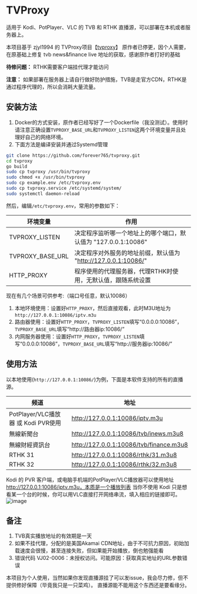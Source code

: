 # TVProxy

适用于 Kodi、PotPlayer、VLC 的 TVB 和 RTHK 直播源，可以部署在本机或者服务器上。

本项目基于 zjyl1994 的 TVProxy项目【[tvproxy](https://github.com/zjyl1994/tvproxy)】
原作者已停更，因个人需要，在原基础上修复 tvb news&finance live 地址的获取，感谢原作者打好的基础

**待修问题：** RTHK需要客户端挂代理才能访问

**注意：** 如果部署在服务器上请自行做好防护措施，TVB是走官方CDN，RTHK是通过程序代理的，所以会消耗大量流量。

## 安装方法
1. Docker的方式安装，原作者已经写好了一个Dockerfile（我没测试）。使用时请注意正确设置`TVPROXY_BASE_URL`和`TVPROXY_LISTEN`这两个环境变量并且处理好自己的网络环境。
2. 下面方法是编译安装并通过Systemd管理
```bash
git clone https://github.com/forever765/tvproxy.git
cd tvproxy
go build
sudo cp tvproxy /usr/bin/tvproxy
sudo chmod +x /usr/bin/tvproxy
sudo cp example.env /etc/tvproxy.env
sudo cp tvproxy.service /etc/systemd/system/
sudo systemctl daemon-reload
```

然后，编辑`/etc/tvproxy.env`，常用的参数如下：

|环境变量|作用|
|---|---|
|TVPROXY_LISTEN|决定程序监听哪一个地址上的哪个端口，默认值为 "127.0.0.1:10086"|
|TVPROXY_BASE_URL|决定程序对外服务的地址前缀，默认值为 "http://127.0.0.1:10086/"|
|HTTP_PROXY|程序使用的代理服务器，代理RTHK时使用，无默认值，跟随系统设置|

现在有几个场景可供参考:（端口号任意，默认10086）

1. 本地环境使用：设置好`HTTP_PROXY`，然后直接观看，此时M3U地址为`http://127.0.0.1:10086/iptv.m3u`
2. 路由器使用：设置好`HTTP_PROXY`，`TVPROXY_LISTEN`填写“0.0.0.0:10086”，`TVPROXY_BASE_URL`填写“http://路由器ip:10086/”
3. 内网服务器使用：设置好`HTTP_PROXY`，`TVPROXY_LISTEN`填写“0.0.0.0:10086”，`TVPROXY_BASE_URL`填写“http://服务器ip:10086/”

## 使用方法

以本地使用(`http://127.0.0.1:10086/`)为例，下面是本软件支持的所有的直播源。

|频道|地址|
|---|---|
|PotPlayer/VLC播放器 或 Kodi PVR使用|http://127.0.0.1:10086/iptv.m3u|
|無線新聞台|http://127.0.0.1:10086/tvb/inews.m3u8|
|無線財經資訊台|http://127.0.0.1:10086/tvb/finance.m3u8|
|RTHK 31|http://127.0.0.1:10086/rthk/31.m3u8|
|RTHK 32|http://127.0.0.1:10086/rthk/32.m3u8|


Kodi 的 PVR 客户端，或电脑手机端的PotPlayer/VLC播放器可以使用地址 http://127.0.0.1:10086/iptv.m3u，本质是一个播放列表
当你不使用 Kodi 只是想看某一个台的时候，你可以用VLC直接打开网络串流，填入相应的链接即可。
![image](https://github.com/forever765/tvproxy/blob/main/PotPlayer.png)

## 备注
1. TVB真实播放地址的有效期是一天
2. 如果不挂代理，分配的是美国Akamai CDN地址，由于不可抗力原因，初始加载速度会很慢，甚至连接失败，但如果能开始播放，倒也勉强能看
3. 错误代码 VJ02-0006：未授权访问。可能原因：获取真实地址的URL参数错误

本项目为个人使用，当然如果你发现直播源挂了可以发issue，我会尽力修，但不提供修好保障（毕竟我只是一只菜鸡）。
直播源能不能用这个东西还是要看缘分。

